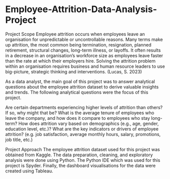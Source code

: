 # Employee-Attrition-Data-Analysis-Project
Project Scope
Employee attrition occurs when employees leave an organisation for unpredictable or uncontrollable reasons. Many terms make up attrition, the most common being termination, resignation, planned retirement, structural changes, long-term illness, or layoffs. It often results in a decrease in an organisation’s workforce size as employees leave faster than the rate at which their employers hire. Solving the attrition problem within an organisation requires business and human resource leaders to use big-picture, strategic thinking and interventions. (Lucas, S. 2023)

As a data analyst, the main goal of this project was to answer analytical questions about the employee attrition dataset to derive valuable insights and trends. The following analytical questions were the focus of this project.

Are certain departments experiencing higher levels of attrition than others? If so, why might that be?
What is the average tenure of employees who leave the company, and how does it compare to employees who stay long-term?
How does attrition vary based on demographics (e.g., age, gender, education level, etc.)?
What are the key indicators or drivers of employee attrition? (e.g. job satisfaction, average monthly hours, salary, promotions, job title, etc.)

Project Approach
The employee attrition dataset used for this project was obtained from Kaggle. The data preparation, cleaning, and exploratory analysis were done using Python. The Python IDE which was used for this project is Spyder. Finally, the dashboard visualisations for the data were created using Tableau.
